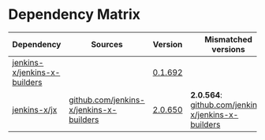 # Dependency Matrix

Dependency | Sources | Version | Mismatched versions
---------- | ------- | ------- | -------------------
[jenkins-x/jenkins-x-builders](https://github.com/jenkins-x/jenkins-x-builders.git) |  | [0.1.692]() | 
[jenkins-x/jx](https://github.com/jenkins-x/jx.git) | [github.com/jenkins-x/jenkins-x-builders](https://github.com/jenkins-x/jenkins-x-builders) | [2.0.650](https://github.com/jenkins-x/jx/releases/tag/v2.0.650) | **2.0.564**: [github.com/jenkins-x/jenkins-x-builders](https://github.com/jenkins-x/jenkins-x-builders)
